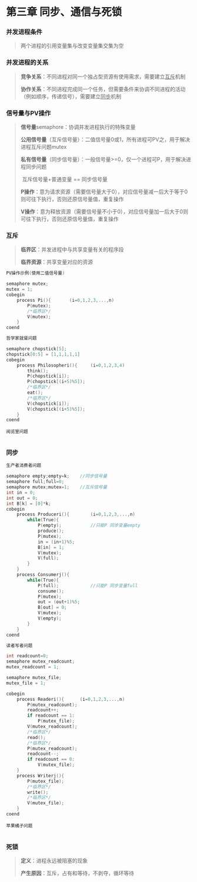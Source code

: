 # 第三章 同步、通信与死锁

### 并发进程条件

> 两个进程的引用变量集与改变变量集交集为空

### 并发进程的关系

> **竞争关系**：不同进程对同一个独占型资源有使用需求，需要建立<u>互斥</u>机制
>
> **协作关系**：不同进程完成同一个任务，但需要条件来协调不同进程的活动（例如顺序，传递信号），需要建立<u>同步</u>机制

### 信号量与PV操作

> **信号量**semaphore：协调并发进程执行的特殊变量
>
> ​											**公用信号量**（互斥信号量）：二值信号量0或1，所有进程可PV之，用于解决进程互斥问题mutex
>
> ​											**私有信号量**（同步信号量）：一般信号量>=0，仅一个进程可P，用于解决进程同步问题
>
> ​											互斥信号量+普通变量   ==  同步信号量
>
> **P操作**：意为请求资源（需要信号量大于0），对应信号量减一后大于等于0则可往下执行，否则还原信号量值，重复操作
>
> **V操作**：意为释放资源（需要信号量不小于0），对应信号量加一后大于0则可往下执行，否则还原信号量值，重复操作

### 互斥

> **临界区**：并发进程中与共享变量有关的程序段
>
> **临界资源**：共享变量对应的资源

```c
PV操作示例(使用二值信号量)

semaphore mutex;
mutex = 1;
cobegin
	process Pi(){		(i=0,1,2,3,...,n)
		P(mutex);
		/*临界区*/
		V(mutex);
	}
coend
```

```c
哲学家就餐问题

semaphore chopstick[5];
chopstick[0:5] = [1,1,1,1,1]
cobegin
	process Philosopheri(){		(i=0,1,2,3,4)
		think();
        P(chopstick[i]);
		P(chopstick[(i+5)%5]);
		/*临界区*/  
        eat();
        /*临界区*/
		V(chopstick[i]);
		V(chopstick[(i+5)%5]);
	}
coend
```

```
阅览室问题


```



### 同步

```c
生产者消费者问题
    
semaphore empty;empty=k;	//同步信号量
semaphore full;full=0;
semaphore mutex;mutex=1;	//互斥信号量
int in = 0;
int out = 0;
int B[k] = [0]*k;
cobegin
	process Produceri(){		(i=0,1,2,3,...,n)
        while(True){
        	P(empty);			//只能P 同步变量empty
            produce();
            P(mutex);
            in = (in+1)%5;
            B[in] = 1;
            V(mutex);
            V(full);    
        }                             
	}
	process Consumerj(){		
        while(True){
            P(full);			//只能P 同步变量full
            consume();
            P(mutex);
            out = (out+1)%5;
            B[out] = 0;
            V(mutex);
            V(empty);
        }
	}
coend
```

```c
读者写者问题

int readcount=0;
semaphore mutex_readcount;
mutex_readcount = 1;

semaphore mutex_file;
mutex_file = 1;

cobegin
	process Readeri(){		(i=0,1,2,3,...,n)
        P(mutex_readcount);
        readcount++;
        if readcount == 1:
        	P(mutex_file);
        V(mutex_readcount);
		/*临界区*/
        read();
        /*临界区*/
        P(mutex_readcount);
        readcount--;
        if readcount == 0:
        	V(mutex_file);              
	}
	process Writerj(){		
        P(mutex_file);
		/*临界区*/  
        write();
        /*临界区*/
		V(mutex_file);
	}
coend
```

```
苹果橘子问题


```



### 死锁

> **定义**：进程永远被阻塞的现象
>
> **产生原因**：互斥，占有和等待，不剥夺，循环等待

